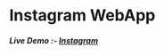 
<h1>Instagram WebApp</h1>
<h5>Live Demo :- <a href="https://weather-app-9xwb.onrender.com/SingnUp">Instagram</a></h5>
